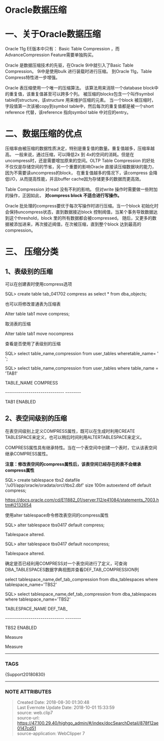 # Oracle数据压缩

# 一、关于Oracle数据压缩

Oracle 11g EE版本中只有： Basic Table Compression ，而 AdvanceCompression
Feature需要单独购买。

Oracle 是数据压缩技术的先驱，在Oracle 9i中就引入了Basic Table Compression。 9i中是使用bulk
进行装载时进行压缩。 到Oracle 11g，Table Compress特性进一步增强。

Oracle 表压缩使用一个唯一的压缩算法。 该算法用来消除一个database block中的重复值，该重复值甚至可以跨多个列。
被压缩的blocks包含一个叫作symbol table的structure，该structure 用来维护压缩的元素。 当一个block
被压缩时，字段值第一次该被copy到symbol table中，然后每次的重复值都是被一个short reference 代替，该reference
指向symbol table 中对应的entry。

#  **二、数据压缩的优点**

压缩率由被压缩的数据性质决定，特别是重复值的数量。重复值越多，压缩率越高。 一般来说，通过压缩，可以降低2x 到
4x的空间的消耗。但是在uncompress时，还是需要增加原来的空间。OLTP Table Compression
的好处不仅仅是存储空间的节省，另一个重要的影响Oracle 直接读压缩数据块的能力，因为不需要读uncompress的block，
在重复值越多的情况下，读compress 会降低I/O，从而提高性能，并且buffer cache因为存储更多的数据而更高效。

Table Compression 对read 没有不利的影响。 但对write 操作时需要做一些附加的操作，正因如此， **对compress block
不适合进行写操作。**

Oracle 批处理的compress要优于每次写操作时进行压缩。当一个block 初始化时会保持uncompress状态，直到数据接近block
控制阀值，当某个事务导致数据达到这个threshold，block 里的所有数据都会被compressed。
随后，又更多的数据被添加进来，再次接近阀值，在次被压缩，直到整个block 达到最高的compression。

#  **三、** **压缩分类**

## 1、表级别的压缩

可以在创建表时使用compress选项

SQL> create table tab_041702 compress as select * from dba_objects;

也可以将修改普通表为压缩表

Alter table tab1 move compress;

取消表的压缩

Alter table tab1 move nocompress

查看是否使用了表级别的压缩

SQL> select table_name,compression from user_tables wheretable_name= ' ';

SQL> select table_name,compression from user_tables where table_name = 'TAB1'

TABLE_NAME COMPRESS

\------------------------------ --------

TAB1 ENABLED

## 2、表空间级别的压缩

在表空间级别上定义COMPRESS属性，既可以在生成时利用CREATE TABLESPACE来定义，也可以稍后时间利用ALTERTABLESPACE来定义。

COMPRESS属性具有继承特性。当在一个表空间中创建一个表时，它从该表空间继承COMPRESS属性。

 **注意：修改表空间的compress属性后，该表空间已经存在的表不会继承compress属性**

SQL> create tablespace tbs2 datafile '/u01/app/oracle/oradata/orcl/tbs2.dbf'
size 100m autoextend off default compress;

https://docs.oracle.com/cd/E11882_01/server.112/e41084/statements_7003.htm#i2132654

使用alter tablespace命令修改表空间的compress属性

SQL> alter tablespace tbs0417 default compress;

Tablespace altered.

SQL> alter tablespace tbs0417 default nocompress;

Tablespace altered.

确定是否已经利用COMPRESS对一个表空间进行了定义，可查询DBA_TABLESPACES数据字典视图并查看DEF_TAB_COMPRESSION列

select tablespace_name,def_tab_compression from dba_tablespaces where
tablespace_name='TBS2'

SQL> select tablespace_name,def_tab_compression from dba_tablespaces where
tablespace_name='TBS2'

TABLESPACE_NAME DEF_TAB_

\------------------------------ --------

TBS2 ENABLED

Measure

Measure



---
### TAGS
{Support20180830}

---
### NOTE ATTRIBUTES
>Created Date: 2018-08-30 01:30:48  
>Last Evernote Update Date: 2018-10-01 15:33:59  
>source: web.clip7  
>source-url: https://47.100.29.40/highgo_admin/#/index/docSearchDetail/878f12ae0147cd51  
>source-application: WebClipper 7  